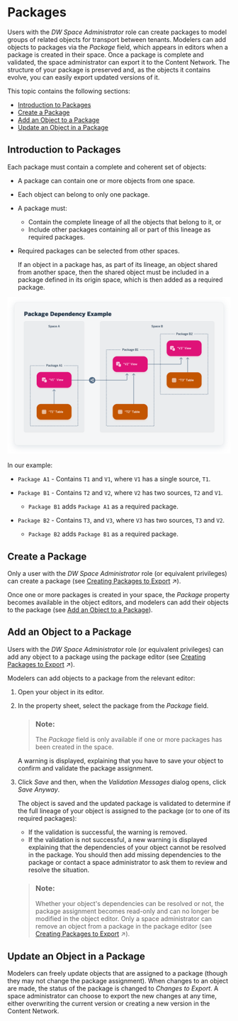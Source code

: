 <!-- loioa806c67ed11749c788142775d2cc2494 -->

# Packages

Users with the *DW Space Administrator* role can create packages to model groups of related objects for transport between tenants. Modelers can add objects to packages via the *Package* field, which appears in editors when a package is created in their space. Once a package is complete and validated, the space administrator can export it to the Content Network. The structure of your package is preserved and, as the objects it contains evolve, you can easily export updated versions of it.

This topic contains the following sections:

-   [Introduction to Packages](packages-a806c67.md#loioa806c67ed11749c788142775d2cc2494__section_intro)
-   [Create a Package](packages-a806c67.md#loioa806c67ed11749c788142775d2cc2494__section_create)
-   [Add an Object to a Package](packages-a806c67.md#loioa806c67ed11749c788142775d2cc2494__section_add)
-   [Update an Object in a Package](packages-a806c67.md#loioa806c67ed11749c788142775d2cc2494__section_update)



<a name="loioa806c67ed11749c788142775d2cc2494__section_intro"/>

## Introduction to Packages

Each package must contain a complete and coherent set of objects:

-   A package can contain one or more objects from one space.
-   Each object can belong to only one package.
-   A package must:
    -   Contain the complete lineage of all the objects that belong to it, or
    -   Include other packages containing all or part of this lineage as required packages.

-   Required packages can be selected from other spaces.

    If an object in a package has, as part of its lineage, an object shared from another space, then the shared object must be included in a package defined in its origin space, which is then added as a required package.


![](images/Package_Example_0f52d1e.png)

In our example:

-   `Package A1` - Contains `T1` and `V1`, where `V1` has a single source, `T1`.
-   `Package B1` - Contains `T2` and `V2`, where `V2` has two sources, `T2` and `V1`.
    -   `Package B1` adds `Package A1` as a required package.

-   `Package B2` - Contains `T3`, and `V3`, where `V3` has two sources, `T3` and `V2`.
    -   `Package B2` adds `Package B1` as a required package.




<a name="loioa806c67ed11749c788142775d2cc2494__section_create"/>

## Create a Package

Only a user with the *DW Space Administrator* role \(or equivalent privileges\) can create a package \(see [Creating Packages to Export](https://help.sap.com/viewer/9f36ca35bc6145e4acdef6b4d852d560/DEV_CURRENT/en-US/24aba84ceeb3416881736f70f02e3a0a.html "Users with the DW Space Administrator role can create packages to model groups of related objects for transport between tenants. Modelers can add objects to packages via the Package field, which appears in editors when a package is created in their space. Once a package is complete and validated, the space administrator can export it to the Content Network. The structure of your package is preserved and, as the objects it contains evolve, you can easily export updated versions of it.") :arrow_upper_right:\).

Once one or more packages is created in your space, the *Package* property becomes available in the object editors, and modelers can add their objects to the package \(see [Add an Object to a Package](packages-a806c67.md#loioa806c67ed11749c788142775d2cc2494__section_add)\).



<a name="loioa806c67ed11749c788142775d2cc2494__section_add"/>

## Add an Object to a Package

Users with the *DW Space Administrator* role \(or equivalent privileges\) can add any object to a package using the package editor \(see [Creating Packages to Export](https://help.sap.com/viewer/9f36ca35bc6145e4acdef6b4d852d560/DEV_CURRENT/en-US/24aba84ceeb3416881736f70f02e3a0a.html "Users with the DW Space Administrator role can create packages to model groups of related objects for transport between tenants. Modelers can add objects to packages via the Package field, which appears in editors when a package is created in their space. Once a package is complete and validated, the space administrator can export it to the Content Network. The structure of your package is preserved and, as the objects it contains evolve, you can easily export updated versions of it.") :arrow_upper_right:\).

Modelers can add objects to a package from the relevant editor:

1.  Open your object in its editor.
2.  In the property sheet, select the package from the *Package* field.

    > ### Note:  
    > The *Package* field is only available if one or more packages has been created in the space.

    A warning is displayed, explaining that you have to save your object to confirm and validate the package assignment.

3.  Click *Save* and then, when the *Validation Messages* dialog opens, click *Save Anyway*.

    The object is saved and the updated package is validated to determine if the full lineage of your object is assigned to the package \(or to one of its required packages\):

    -   If the validation is successful, the warning is removed.
    -   If the validation is not successful, a new warning is displayed explaining that the dependencies of your object cannot be resolved in the package. You should then add missing dependencies to the package or contact a space administrator to ask them to review and resolve the situation.

    > ### Note:  
    > Whether your object's dependencies can be resolved or not, the package assignment becomes read-only and can no longer be modified in the object editor. Only a space administrator can remove an object from a package in the package editor \(see [Creating Packages to Export](https://help.sap.com/viewer/9f36ca35bc6145e4acdef6b4d852d560/DEV_CURRENT/en-US/24aba84ceeb3416881736f70f02e3a0a.html "Users with the DW Space Administrator role can create packages to model groups of related objects for transport between tenants. Modelers can add objects to packages via the Package field, which appears in editors when a package is created in their space. Once a package is complete and validated, the space administrator can export it to the Content Network. The structure of your package is preserved and, as the objects it contains evolve, you can easily export updated versions of it.") :arrow_upper_right:\).




<a name="loioa806c67ed11749c788142775d2cc2494__section_update"/>

## Update an Object in a Package

Modelers can freely update objects that are assigned to a package \(though they may not change the package assignment\). When changes to an object are made, the status of the package is changed to *Changes to Export*. A space administrator can choose to export the new changes at any time, either overwriting the current version or creating a new version in the Content Network.

